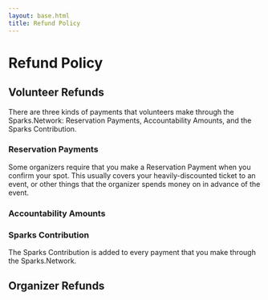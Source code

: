 ```yaml
---
layout: base.html
title: Refund Policy
---
```

# Refund Policy

## Volunteer Refunds

There are three kinds of payments that volunteers make through the Sparks.Network: Reservation Payments, Accountability Amounts, and the Sparks Contribution.

### Reservation Payments

Some organizers require that you make a Reservation Payment when you confirm your spot.  This usually covers your heavily-discounted ticket to an event, or other things that the organizer spends money on in advance of the event.


### Accountability Amounts

### Sparks Contribution

The Sparks Contribution is added to every payment that you make through the Sparks.Network.



## Organizer Refunds
